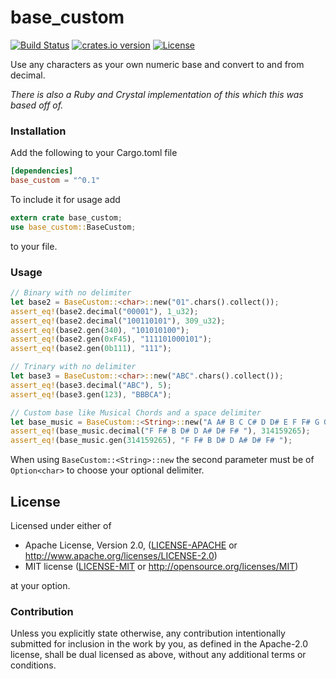 # base_custom
[![Build Status](https://travis-ci.org/danielpclark/base_custom.svg)](https://travis-ci.org/danielpclark/base_custom)
[![crates.io version](https://img.shields.io/crates/v/base_custom.svg)](https://crates.io/crates/base_custom)
[![License](https://img.shields.io/crates/l/base_custom.svg)]()

Use any characters as your own numeric base and convert to and from decimal.

_There is also a Ruby and Crystal implementation of this which this was based off of._

### Installation

Add the following to your Cargo.toml file
```toml
[dependencies]
base_custom = "^0.1"
```

To include it for usage add

```rust
extern crate base_custom;
use base_custom::BaseCustom;
```

to your file.

### Usage

```rust
// Binary with no delimiter
let base2 = BaseCustom::<char>::new("01".chars().collect());
assert_eq!(base2.decimal("00001"), 1_u32);
assert_eq!(base2.decimal("100110101"), 309_u32);
assert_eq!(base2.gen(340), "101010100");
assert_eq!(base2.gen(0xF45), "111101000101");
assert_eq!(base2.gen(0b111), "111");

// Trinary with no delimiter
let base3 = BaseCustom::<char>::new("ABC".chars().collect());
assert_eq!(base3.decimal("ABC"), 5);
assert_eq!(base3.gen(123), "BBBCA");

// Custom base like Musical Chords and a space delimiter
let base_music = BaseCustom::<String>::new("A A# B C C# D D# E F F# G G#", Some(' '));
assert_eq!(base_music.decimal("F F# B D# D A# D# F# "), 314159265);
assert_eq!(base_music.gen(314159265), "F F# B D# D A# D# F# ");
```

When using `BaseCustom::<String>::new` the second parameter must be of `Option<char>` to
choose your optional delimiter.


## License

Licensed under either of

 * Apache License, Version 2.0, ([LICENSE-APACHE](LICENSE-APACHE) or http://www.apache.org/licenses/LICENSE-2.0)
 * MIT license ([LICENSE-MIT](LICENSE-MIT) or http://opensource.org/licenses/MIT)

at your option.

### Contribution

Unless you explicitly state otherwise, any contribution intentionally submitted
for inclusion in the work by you, as defined in the Apache-2.0 license, shall be dual licensed as above, without any
additional terms or conditions.
